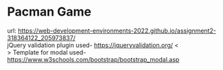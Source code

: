 # Pacman Game
url: https://web-development-environments-2022.github.io/assignment2-318364122_205973837/ 
<br />
jQuery validation plugin used- https://jqueryvalidation.org/
<<br />>
Template for modal used- https://www.w3schools.com/bootstrap/bootstrap_modal.asp
